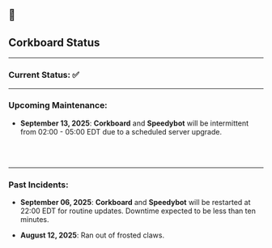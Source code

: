 ## 🐢

## Corkboard Status
----

### Current Status: ✅
<!---
Good: ✅
Maintenance: 🚧
Problem: ‼️
-->
----

### Upcoming Maintenance:
- **September 13, 2025**: **Corkboard** and **Speedybot** will be intermittent from 02:00 - 05:00 EDT due to a scheduled server upgrade.
<br/>
<br/>

----

### Past Incidents:
- **September 06, 2025**: **Corkboard** and **Speedybot** will be restarted at 22:00 EDT for routine updates. Downtime expected to be less than ten minutes.

- **August 12, 2025**: Ran out of frosted claws.

